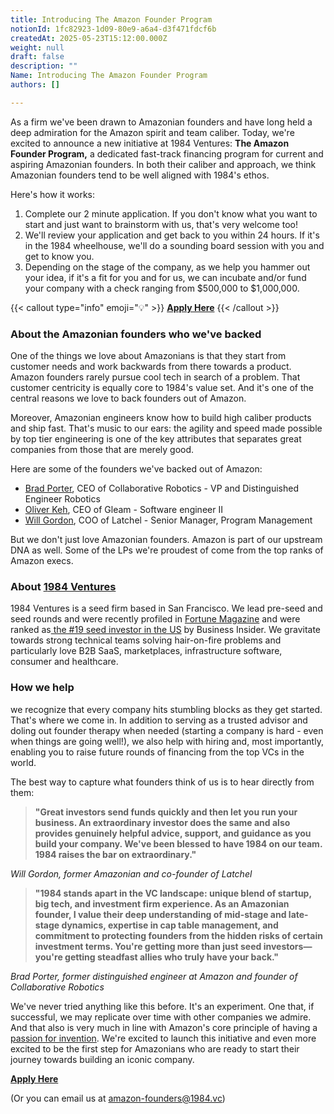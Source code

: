 ```yaml
---
title: Introducing The Amazon Founder Program
notionId: 1fc82923-1d09-80e9-a6a4-d3f471fdcf6b
createdAt: 2025-05-23T15:12:00.000Z
weight: null
draft: false
description: ""
Name: Introducing The Amazon Founder Program
authors: []

---
```



As a firm we've been drawn to Amazonian founders and have long held a deep admiration for the Amazon spirit and team caliber. Today, we're excited to announce a new initiative at 1984 Ventures: **The Amazon Founder Program,** a dedicated fast-track financing program for current and aspiring Amazonian founders. In both their caliber and approach, we think Amazonian founders tend to be well aligned with 1984's ethos.


Here's how it works:

1. Complete our 2 minute application. If you don't know what you want to start and just want to brainstorm with us, that's very welcome too!
2. We'll review your application and get back to you within 24 hours. If it's in the 1984 wheelhouse, we'll do a sounding board session with you and get to know you.
3. Depending on the stage of the company, as we help you hammer out your idea, if it's a fit for you and for us, we can incubate and/or fund your company with a check ranging from $500,000 to $1,000,000.

{{< callout type="info" emoji="💡" >}}
[**Apply Here**](https://1984vc.typeform.com/to/agegAlzs)
{{< /callout >}}


### **About the Amazonian founders who we've backed**


One of the things we love about Amazonians is that they start from customer needs and work backwards from there towards a product. Amazon founders rarely pursue cool tech in search of a problem. That customer centricity is equally core to 1984's value set. And it's one of the central reasons we love to back founders out of Amazon.


Moreover, Amazonian engineers know how to build high caliber products and ship fast. That's music to our ears: the agility and speed made possible by top tier engineering is one of the key attributes that separates great companies from those that are merely good.


Here are some of the founders we've backed out of Amazon:

- [Brad Porter](https://www.linkedin.com/in/brad-porter-1a989/), CEO of Collaborative Robotics - VP and Distinguished Engineer Robotics
- [Oliver Keh](https://www.linkedin.com/in/oliver-keh/), CEO of Gleam - Software engineer II
- [Will Gordon](https://www.linkedin.com/in/wtgordon/), COO of Latchel - Senior Manager, Program Management

But we don't just love Amazonian founders. Amazon is part of our upstream DNA as well. Some of the LPs we're proudest of come from the top ranks of Amazon execs.


### **About** [1](http://1984.vc/)[9](http://1984.vc/)[8](http://1984.vc/)[4 Ventures](http://1984.vc/)


1984 Ventures is a seed firm based in San Francisco. We lead pre-seed and seed rounds and were recently profiled in [Fortune Magazine](https://fortune.com/2022/11/28/crypto-venture-capital-ramy-adeeb-1984/) and were ranked as[ the #19 seed investor in the US](https://www.businessinsider.com/100-best-early-stage-seed-vc-investors-startups-2023-5) by Business Insider. We gravitate towards strong technical teams solving hair-on-fire problems and particularly love B2B SaaS, marketplaces, infrastructure software, consumer and healthcare.


### How we help


we recognize that every company hits stumbling blocks as they get started. That's where we come in. In addition to serving as a trusted advisor and doling out founder therapy when needed (starting a company is hard - even when things are going well!), we also help with hiring and, most importantly, enabling you to raise future rounds of financing from the top VCs in the world.


The best way to capture what founders think of us is to hear directly from them:

> **"Great investors send funds quickly and then let you run your business. An extraordinary investor does the same and also provides genuinely helpful advice, support, and guidance as you build your company. We've been blessed to have 1984 on our team. 1984 raises the bar on extraordinary."**

_Will Gordon, former Amazonian and co-founder of Latchel_

> **"1984 stands apart in the VC landscape: unique blend of startup, big tech, and investment firm experience. As an Amazonian founder, I value their deep understanding of mid-stage and late-stage dynamics, expertise in cap table management, and commitment to protecting founders from the hidden risks of certain investment terms. You're getting more than just seed investors—you're getting steadfast allies who truly have your back."**

_Brad Porter, former distinguished engineer at Amazon and founder of Collaborative Robotics_ 


We've never tried anything like this before. It's an experiment. One that, if successful, we may replicate over time with other companies we admire. And that also is very much in line with Amazon's core principle of having a [passion for invention](https://www.aboutamazon.eu/news/working-at-amazon/pioneering-a-passion-for-inventing). We're excited to launch this initiative and even more excited to be the first step for Amazonians who are ready to start their journey towards building an iconic company.


[**Apply Here**](https://1984vc.typeform.com/to/agegAlzs)


(Or you can email us at [amazon-founders@1984.vc](mailto:amazon-founders@1984.vc)) 


